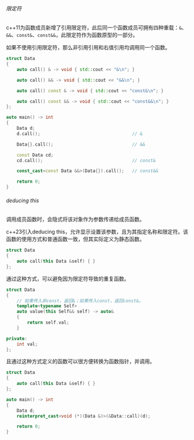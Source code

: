 ###### 限定符

c++11为函数成员新增了引用限定符，此后同一个函数成员可拥有四种重载：`&`、`&&`、`const&`、`const&&`，此限定符作为函数原型的一部分。

如果不使用引用限定符，那么非引用引用和右值引用均调用同一个函数。

```cpp
struct Data
{
    auto call() & -> void { std::cout << "&\n"; }

    auto call() && -> void { std::cout << "&&\n"; }

    auto call() const & -> void { std::cout << "const&\n"; }

    auto call() const && -> void { std::cout << "const&&\n"; }
};

auto main() -> int
{
    Data d;
    d.call();                                   // &

    Data{}.call();                              // &&

    const Data cd;
    cd.call();                                  // const&

    const_cast<const Data &&>(Data{}).call();   // const&&

    return 0;
}
```

###### deducing this

调用成员函数时，会隐式将该对象作为参数传递给成员函数。

c++23引入deducing this，允许显示设置该参数，且为其指定名称和限定符。该函数的使用方式和普通函数一致，但其实际定义为静态函数。

```cpp
struct Data
{
    auto call(this Data &self) { }
};
```

通过这种方式，可以避免因为限定符导致的重复函数。

```cpp
struct Data
{
    // 如果传入非const，返回&；如果传入const，返回const&。
    template<typename Self>
    auto value(this Self&& self) -> auto&
    {
        return self.val;
    }

private:
    int val;
};
```

且通过这种方式定义的函数可以很方便转换为函数指针，并调用。

```cpp
struct Data
{
    auto call(this Data &self) { }
};

auto main() -> int
{
    Data d;
    reinterpret_cast<void (*)(Data &)>(&Data::call)(d);

    return 0;
}
```

